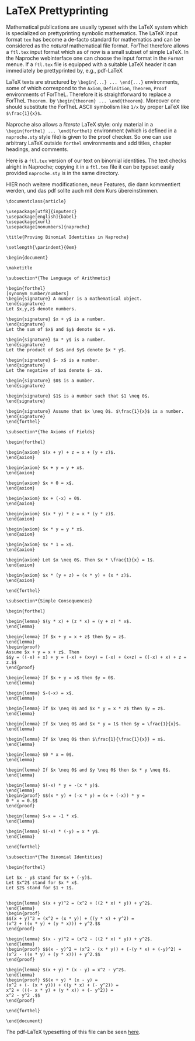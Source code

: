 LaTeX Prettyprinting
====================

Mathematical publications are usually typeset 
with the LaTeX system which is specialized on 
prettyprinting symbolic mathematics.
The LaTeX input format `tex` has become
a de-facto standard for mathematics
and can be considered as the *natural* mathematical
file format. ForThel therefore allows a
`ftl.tex` input format which as of now is a
small subset of simple LaTeX.
In the Naproche webinterface one can choose
the input format in the `Format` menue.
If a `ftl.tex` file is equipped with a
suitable LaTeX header it can immediately
be prettyprinted by, e.g., pdf-LaTeX

LaTeX texts are structured by
`\begin{...} ... \end{...}`
environments, some of which correspond
to the `Axiom`, `Definition`, `Theorem`,
`Proof` environments of ForTheL. Therefore
it is straightforward to
replace a ForTheL `Theorem.` by 
`\begin{theorem} ... \end{theorem}`.
Moreover one should substitute the ForTheL
ASCII symbolism like `1/x` by proper
LaTeX like `$\frac{1}{x}$`.

Naproche also allows a *literate* LaTeX
style: only material in a
`\begin{forthel} ... \end{forthel}`
environment (which is defined in a
`naproche.sty` style file) is given to
the proof checker. So one can use arbitrary
LaTeX outside `forthel` environments and add
titles, chapter headings, and comments.

Here is a `ftl.tex` version of our text on
binomial identities. The text checks alright
in Naproche; copying it in a `ftl.tex` file it can
be typeset easily provided
`naproche.sty` is in the same directory.

HIER noch weitere modificationen, neue Features,
die dann kommentiert werden, und das pdf
sollte auch mit dem Kurs übereinstimmen.




```
\documentclass{article}

\usepackage[utf8]{inputenc}
\usepackage[english]{babel}
\usepackage{xurl}
\usepackage[nonumbers]{naproche}

\title{Proving Binomial Identities in Naproche}

\setlength{\parindent}{0em}

\begin{document}

\maketitle

\subsection*{The Language of Arithmetic}

\begin{forthel}
[synonym number/numbers]
\begin{signature} A number is a mathematical object. 
\end{signature}
Let $x,y,z$ denote numbers.

\begin{signature} $x + y$ is a number.  
\end{signature}
Let the sum of $x$ and $y$ denote $x + y$.

\begin{signature} $x * y$ is a number. 
\end{signature}
Let the product of $x$ and $y$ denote $x * y$.

\begin{signature} $- x$ is a number. 
\end{signature}
Let the negative of $x$ denote $- x$.

\begin{signature} $0$ is a number.
\end{signature}

\begin{signature} $1$ is a number such that $1 \neq 0$.
\end{signature}

\begin{signature} Assume that $x \neq 0$. $\frac{1}{x}$ is a number.
\end{signature}
\end{forthel}

\subsection*{The Axioms of Fields}

\begin{forthel}

\begin{axiom} $(x + y) + z = x + (y + z)$.
\end{axiom}

\begin{axiom} $x + y = y + x$.
\end{axiom}

\begin{axiom} $x + 0 = x$.
\end{axiom}

\begin{axiom} $x + (-x) = 0$.
\end{axiom}

\begin{axiom} $(x * y) * z = x * (y * z)$.
\end{axiom}

\begin{axiom} $x * y = y * x$.
\end{axiom}

\begin{axiom} $x * 1 = x$.
\end{axiom}

\begin{axiom} Let $x \neq 0$. Then $x * \frac{1}{x} = 1$.
\end{axiom}

\begin{axiom} $x * (y + z) = (x * y) + (x * z)$.
\end{axiom}

\end{forthel}

\subsection*{Simple Consequences}

\begin{forthel}

\begin{lemma} $(y * x) + (z * x) = (y + z) * x$.
\end{lemma}

\begin{lemma} If $x + y = x + z$ then $y = z$.
\end{lemma}
\begin{proof} 
Assume $x + y = x + z$. Then
$$y = ((-x) + x) + y = (-x) + (x+y) = (-x) + (x+z) = ((-x) + x) + z = z.$$
\end{proof}

\begin{lemma} If $x + y = x$ then $y = 0$.
\end{lemma}

\begin{lemma} $-(-x) = x$.
\end{lemma}

\begin{lemma} If $x \neq 0$ and $x * y = x * z$ then $y = z$.
\end{lemma}

\begin{lemma} If $x \neq 0$ and $x * y = 1$ then $y = \frac{1}{x}$.
\end{lemma}

\begin{lemma} If $x \neq 0$ then $\frac{1}{\frac{1}{x}} = x$.
\end{lemma}

\begin{lemma} $0 * x = 0$.
\end{lemma}

\begin{lemma} If $x \neq 0$ and $y \neq 0$ then $x * y \neq 0$.
\end{lemma}

\begin{lemma} $(-x) * y = -(x * y)$.
\end{lemma}
\begin{proof} $$(x * y) + (-x * y) = (x + (-x)) * y = 
0 * x = 0.$$ 
\end{proof}

\begin{lemma} $-x = -1 * x$.
\end{lemma}

\begin{lemma} $(-x) * (-y) = x * y$.
\end{lemma}

\end{forthel}

\subsection*{The Binomial Identities}

\begin{forthel}

Let $x - y$ stand for $x + (-y)$.
Let $x^2$ stand for $x * x$.
Let $2$ stand for $1 + 1$.


\begin{lemma} $(x + y)^2 = (x^2 + ((2 * x) * y)) + y^2$.
\end{lemma}
\begin{proof} 
$$(x + y)^2 = (x^2 + (x * y)) + ((y * x) + y^2) =
(x^2 + ((x * y) + (y * x))) + y^2.$$
\end{proof}

\begin{lemma} $(x - y)^2 = (x^2 - ((2 * x) * y)) + y^2$.
\end{lemma}
\begin{proof} $$(x - y)^2 = (x^2 - (x * y)) + (-(y * x) + (-y)^2) =
(x^2 - ((x * y) + (y * x))) + y^2.$$
\end{proof}

\begin{lemma} $(x + y) * (x - y) = x^2 - y^2$.
\end{lemma}
\begin{proof} $$(x + y) * (x - y) = 
(x^2 + (- (x * y))) + ((y * x) + (- y^2)) =
x^2 + (((- x * y) + (y * x)) + (- y^2)) =
x^2 - y^2 .$$
\end{proof}

\end{forthel}

\end{document}

```

The pdf-LaTeX typesetting of this file can be seen [here](binomial.ftl.pdf).


